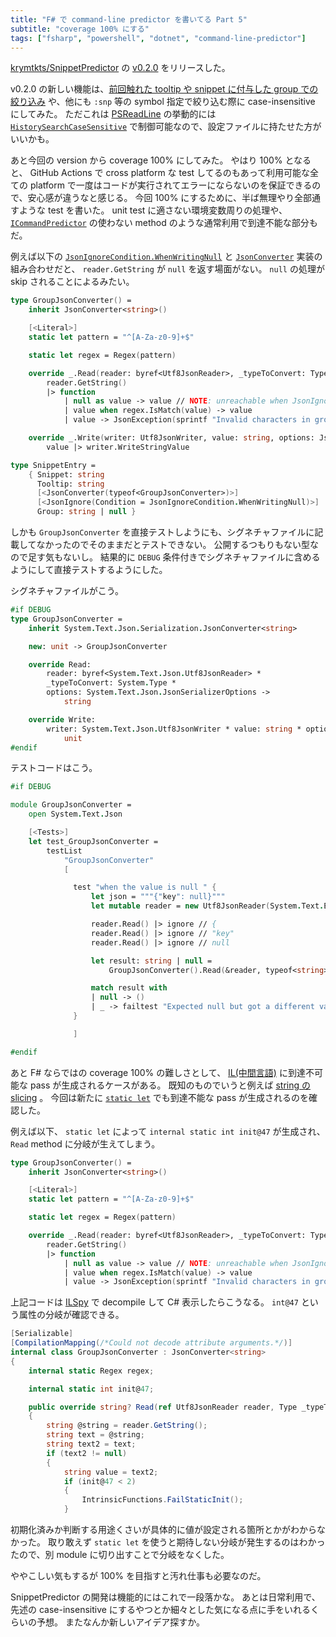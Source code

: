 ```yaml
---
title: "F# で command-line predictor を書いてる Part 5"
subtitle: "coverage 100% にする"
tags: ["fsharp", "powershell", "dotnet", "command-line-predictor"]
---
```


[krymtkts/SnippetPredictor](https://github.com/krymtkts/SnippetPredictor) の [v0.2.0](https://www.powershellgallery.com/packages/SnippetPredictor/0.2.0) をリリースした。

v0.2.0 の新しい機能は、[前回触れた tooltip や snippet に付与した group での絞り込み](/posts/2025-03-16-writing-cmdline-predictor-in-fsharp-pt4.html) や、他にも `:snp` 等の symbol 指定で絞り込む際に case-insensitive にしてみた。
ただこれは [PSReadLine](https://github.com/PowerShell/PSReadLine) の挙動的には [`HistorySearchCaseSensitive`](https://learn.microsoft.com/en-us/powershell/module/psreadline/set-psreadlineoption?view=powershell-7.5#-historysearchcasesensitive) で制御可能なので、設定ファイルに持たせた方がいいかも。

あと今回の version から coverage 100% にしてみた。
やはり 100% となると、 GitHub Actions で cross platform な test してるのもあって利用可能な全ての platform で一度はコードが実行されてエラーにならないのを保証できるので、安心感が違うなと感じる。
今回 100% にするために、半ば無理やり全部通すような test を書いた。
unit test に適さない環境変数周りの処理や、 [`ICommandPredictor`](https://learn.microsoft.com/ja-jp/dotnet/api/system.management.automation.subsystem.icommandpredictor?view=powershellsdk-7.2.0) の使わない method のような通常利用で到達不能な部分もだ。

例えば以下の [`JsonIgnoreCondition.WhenWritingNull`](https://learn.microsoft.com/en-us/dotnet/api/system.text.json.serialization.jsonignorecondition?view=net-9.0) と [`JsonConverter`](https://learn.microsoft.com/en-us/dotnet/api/system.text.json.serialization.jsonconverter-1?view=net-9.0) 実装の組み合わせだと、 `reader.GetString` が `null` を返す場面がない。
`null` の処理が skip されることによるみたい。

```fsharp
type GroupJsonConverter() =
    inherit JsonConverter<string>()

    [<Literal>]
    static let pattern = "^[A-Za-z0-9]+$"

    static let regex = Regex(pattern)

    override _.Read(reader: byref<Utf8JsonReader>, _typeToConvert: Type, options: JsonSerializerOptions) =
        reader.GetString()
        |> function
            | null as value -> value // NOTE: unreachable when JsonIgnoreCondition.WhenWritingNull is used.
            | value when regex.IsMatch(value) -> value
            | value -> JsonException(sprintf "Invalid characters in group: %s" value) |> raise

    override _.Write(writer: Utf8JsonWriter, value: string, options: JsonSerializerOptions) =
        value |> writer.WriteStringValue

type SnippetEntry =
    { Snippet: string
      Tooltip: string
      [<JsonConverter(typeof<GroupJsonConverter>)>]
      [<JsonIgnore(Condition = JsonIgnoreCondition.WhenWritingNull)>]
      Group: string | null }
```

しかも `GroupJsonConverter` を直接テストしようにも、シグネチャファイルに記載してなかったのでそのままだとテストできない。
公開するつもりもない型なので足す気もないし。
結果的に `DEBUG` 条件付きでシグネチャファイルに含めるようにして直接テストするようにした。

シグネチャファイルがこう。

```fsharp
#if DEBUG
type GroupJsonConverter =
    inherit System.Text.Json.Serialization.JsonConverter<string>

    new: unit -> GroupJsonConverter

    override Read:
        reader: byref<System.Text.Json.Utf8JsonReader> *
        _typeToConvert: System.Type *
        options: System.Text.Json.JsonSerializerOptions ->
            string

    override Write:
        writer: System.Text.Json.Utf8JsonWriter * value: string * options: System.Text.Json.JsonSerializerOptions ->
            unit
#endif
```

テストコードはこう。

```fsharp
#if DEBUG

module GroupJsonConverter =
    open System.Text.Json

    [<Tests>]
    let test_GroupJsonConverter =
        testList
            "GroupJsonConverter"
            [

              test "when the value is null " {
                  let json = """{"key": null}"""
                  let mutable reader = new Utf8JsonReader(System.Text.Encoding.UTF8.GetBytes(json))

                  reader.Read() |> ignore // {
                  reader.Read() |> ignore // "key"
                  reader.Read() |> ignore // null

                  let result: string | null =
                      GroupJsonConverter().Read(&reader, typeof<string>, JsonSerializerOptions())

                  match result with
                  | null -> ()
                  | _ -> failtest "Expected null but got a different value"
              }

              ]

#endif
```

あと F# ならではの coverage 100% の難しさとして、 [IL(中間言語)](https://learn.microsoft.com/ja-jp/dotnet/standard/glossary#il) に到達不可能な pass が生成されるケースがある。
既知のものでいうと例えば [string の slicing](https://krymtkts.github.io/posts/2024-04-14-how-to-check-coverage-for-inline-functions.html) 。
今回は新たに [`static let`](https://learn.microsoft.com/en-us/dotnet/fsharp/language-reference/members/let-bindings-in-classes) でも到達不能な pass が生成されるのを確認した。

例えば以下、 `static let` によって `internal static int init@47` が生成され、 `Read` method に分岐が生えてしまう。

```fsharp
type GroupJsonConverter() =
    inherit JsonConverter<string>()

    [<Literal>]
    static let pattern = "^[A-Za-z0-9]+$"

    static let regex = Regex(pattern)

    override _.Read(reader: byref<Utf8JsonReader>, _typeToConvert: Type, options: JsonSerializerOptions) =
        reader.GetString()
        |> function
            | null as value -> value // NOTE: unreachable when JsonIgnoreCondition.WhenWritingNull is used.
            | value when regex.IsMatch(value) -> value
            | value -> JsonException(sprintf "Invalid characters in group: %s" value) |> raise
```

上記コードは [ILSpy](https://github.com/icsharpcode/ILSpy) で decompile して C# 表示したらこうなる。 `int@47` という属性の分岐が確認できる。

```csharp
[Serializable]
[CompilationMapping(/*Could not decode attribute arguments.*/)]
internal class GroupJsonConverter : JsonConverter<string>
{
    internal static Regex regex;

    internal static int init@47;

    public override string? Read(ref Utf8JsonReader reader, Type _typeToConvert, JsonSerializerOptions options)
    {
        string @string = reader.GetString();
        string text = @string;
        string text2 = text;
        if (text2 != null)
        {
            string value = text2;
            if (init@47 < 2)
            {
                IntrinsicFunctions.FailStaticInit();
            }
```

初期化済みか判断する用途くさいが具体的に値が設定される箇所とかがわからなかった。
取り敢えず `static let` を使うと期待しない分岐が発生するのはわかったので、別 module に切り出すことで分岐をなくした。

ややこしい気もするが 100% を目指すと汚れ仕事も必要なのだ。

SnippetPredictor の開発は機能的にはこれで一段落かな。
あとは日常利用で、先述の case-insensitive にするやつとか細々とした気になる点に手をいれるくらいの予想。
またなんか新しいアイデア探すか。
